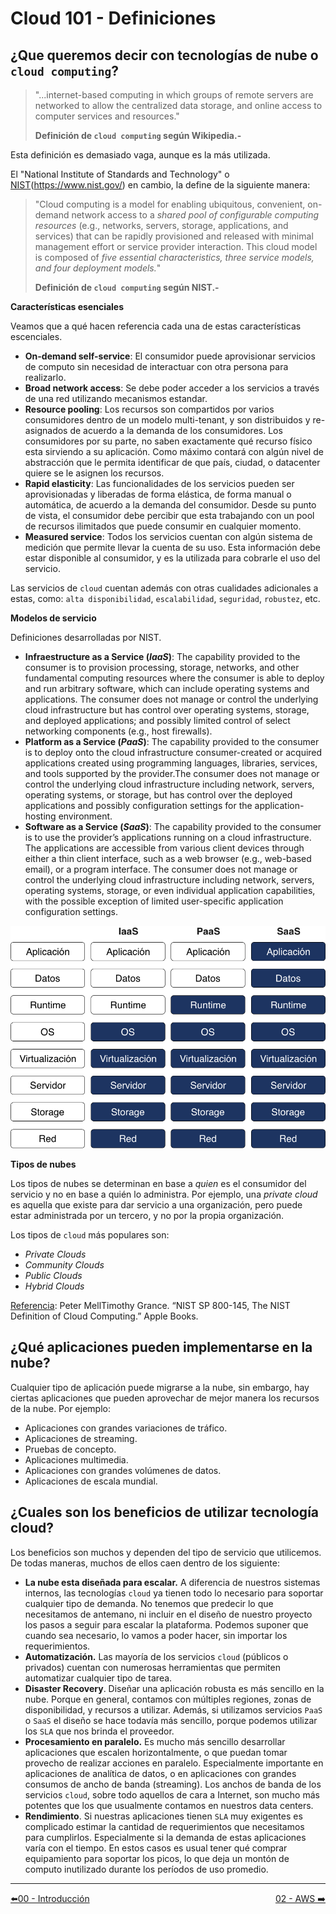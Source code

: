 # Cloud 101 - Definiciones

## ¿Que queremos decir con tecnologías de nube o `cloud computing`?

> "...internet-based computing in which groups of remote servers are networked to allow the centralized data storage, and online access to computer services and resources."
> 
> **Definición de `cloud computing` según Wikipedia.-**

Esta definición es demasiado vaga, aunque es la más utilizada. 

El "National Institute of Standards and Technology" o [NIST](#)(https://www.nist.gov/) en cambio, la define de la siguiente manera:

> "Cloud computing is a model for enabling ubiquitous, convenient, on-demand network access to a _shared pool of configurable computing resources_ (e.g., networks, servers, storage, applications, and services) that can be rapidly provisioned and released with minimal management effort or service provider interaction. This cloud model is composed of _five essential characteristics, three service models, and four deployment models._"
> 
> **Definición de `cloud computing` según NIST.-**

**Características esenciales**

Veamos que a qué hacen referencia cada una de estas características escenciales.

- **On-demand self-service**: El consumidor puede aprovisionar servicios de computo sin necesidad de interactuar con otra persona para realizarlo.
- **Broad network access**: Se debe poder acceder a los servicios a través de una red utilizando mecanismos estandar.
- **Resource pooling**: Los recursos son compartidos por varios consumidores dentro de un modelo multi-tenant, y son distribuidos y re-asignados de acuerdo a la demanda de los consumidores. Los consumidores por su parte, no saben exactamente qué recurso físico esta sirviendo a su aplicación. Como máximo contará con algún nivel de abstracción que le permita identificar de que país, ciudad, o datacenter quiere se le asignen los recursos.
- **Rapid elasticity**: Las funcionalidades de los servicios pueden ser aprovisionadas y liberadas de forma elástica, de forma manual o automática, de acuerdo a la demanda del consumidor. Desde su punto de vista, el consumidor debe percibir que esta trabajando con un pool de recursos ilimitados que puede consumir en cualquier momento.
- **Measured service**: Todos los servicios cuentan con algún sistema de medición que permite llevar la cuenta de su uso. Esta información debe estar disponible al consumidor, y es la utilizada para cobrarle el uso del servicio.

Las servicios de `cloud` cuentan además con otras cualidades adicionales a estas, como: `alta disponibilidad`, `escalabilidad`, `seguridad`, `robustez`, etc.

**Modelos de servicio**

Definiciones desarrolladas por NIST.

- **Infraestructure as a Service (_IaaS_)**: The capability provided to the consumer is to provision processing, storage, networks, and other fundamental computing resources where the consumer is able to deploy and run arbitrary software, which can include operating systems and applications. The consumer does not manage or control the underlying cloud infrastructure but has control over operating systems, storage, and deployed applications; and possibly limited control of select networking components (e.g., host firewalls).
- **Platform as a Service (_PaaS_)**: The capability provided to the consumer is to deploy onto the cloud infrastructure consumer-created or acquired applications created using programming languages, libraries, services, and tools supported by the provider.The consumer does not manage or control the underlying cloud infrastructure including network, servers, operating systems, or storage, but has control over the deployed applications and possibly configuration settings for the application-hosting environment.
- **Software as a Service (_SaaS_)**: The capability provided to the consumer is to use the provider’s applications running on a cloud infrastructure. The applications are accessible from various client devices through either a thin client interface, such as a web browser (e.g., web-based email), or a program interface. The consumer does not manage or control the underlying cloud infrastructure including network, servers, operating systems, storage, or even individual application capabilities, with the possible exception of limited user-specific application configuration settings.

![](https://raw.githubusercontent.com/conapps/Devops-101/master/Cloud/aws/imagenes/001.png "IaaS, PaaS, SaaS")

**Tipos de nubes**

Los tipos de nubes se determinan en base a _quien_ es el consumidor del servicio y no en base a quién lo administra. Por ejemplo, una _private cloud_ es aquella que existe para dar servicio a una organización, pero puede estar administrada por un tercero, y no por la propia organización.

Los tipos de `cloud` más populares son:

- _Private Clouds_
- _Community Clouds_
- _Public Clouds_
- _Hybrid Clouds_

[Referencia](https://nvlpubs.nist.gov/nistpubs/Legacy/SP/nistspecialpublication800-145.pdf): Peter MellTimothy Grance. “NIST SP 800-145, The NIST Definition of Cloud Computing.” Apple Books.

## ¿Qué aplicaciones pueden implementarse en la nube?

Cualquier tipo de aplicación puede migrarse a la nube, sin embargo, hay ciertas aplicaciones que pueden aprovechar de mejor manera los recursos de la nube. Por ejemplo:

- Aplicaciones con grandes variaciones de tráfico.
- Aplicaciones de streaming.
- Pruebas de concepto.
- Aplicaciones multimedia.
- Aplicaciones con grandes volúmenes de datos.
- Aplicaciones de escala mundial.

## ¿Cuales son los beneficios de utilizar tecnología cloud?

Los beneficios son muchos y dependen del tipo de servicio que utilicemos. De todas maneras, muchos de ellos caen dentro de los siguiente:

- **La nube esta diseñada para escalar.** A diferencia de nuestros sistemas internos, las tecnologías `cloud` ya tienen todo lo necesario para soportar cualquier tipo de demanda. No tenemos que predecir lo que necesitamos de antemano, ni incluir en el diseño de nuestro proyecto los pasos a seguir para escalar la plataforma. Podemos suponer que cuando sea necesario, lo vamos a poder hacer, sin importar los requerimientos.
- **Automatización.** Las mayoría de los servicios `cloud` (públicos o privados) cuentan con numerosas herramientas que permiten automatizar cualquier tipo de tarea.
- **Disaster Recovery**. Diseñar una aplicación robusta es más sencillo en la nube. Porque en general, contamos con múltiples regiones, zonas de disponibilidad, y recursos a utilizar. Además, si utilizamos servicios `PaaS` o `SaaS` el diseño se hace todavía más sencillo, porque podemos utilizar los `SLA` que nos brinda el proveedor.
- **Procesamiento en paralelo.** Es mucho más sencillo desarrollar aplicaciones que escalen horizontalmente, o que puedan tomar provecho de realizar acciones en paralelo. Especialmente importante en aplicaciones de analítica de datos, o en aplicaciones con grandes consumos de ancho de banda (streaming). Los anchos de banda de los servicios `cloud`, sobre todo aquellos de cara a Internet, son mucho más potentes que los que usualmente contamos en nuestros data centers.
- **Rendimiento**. Si nuestras aplicaciones tienen `SLA` muy exigentes es complicado estimar la cantidad de requerimientos que necesitamos para cumplirlos. Especialmente si la demanda de estas aplicaciones varía con el tiempo. En estos casos es usual tener qué comprar equipamiento para soportar los picos, lo que deja un montón de computo inutilizado durante los períodos de uso promedio.

---
<div style="width: 100%">
  <div style="float: left"><a href="../guias/00_introduccion.md">⬅️00 - Introducción</a></div>
  <div style="float: right"><a href="../guias/02_aws.md">02 - AWS ➡️</a></div>
</div>